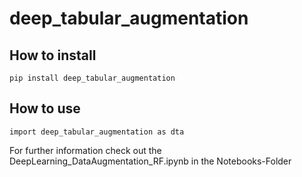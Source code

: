 # deep_tabular_augmentation

## How to install

`pip install deep_tabular_augmentation`

## How to use
`import deep_tabular_augmentation as dta`

For further information check out the DeepLearning_DataAugmentation_RF.ipynb in the Notebooks-Folder